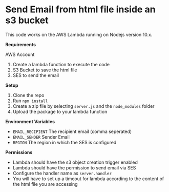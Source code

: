 # Send Email from html file inside an s3 bucket

This code works on the AWS Lambda running on Nodejs version 10.x. 

**Requirements**

AWS Account

1. Create a lambda function to execute the code
2. S3 Bucket to save the html file
3. SES to send the email

**Setup**

1. Clone the repo 
2. Run ```npm install```
3. Create a zip file by selecting ```server.js``` and the ```node_modules``` folder
4. Upload the package to your lambda function

**Environment Variables**

- ```EMAIL_RECIPIENT``` The recipient email (comma seperated)
- ```EMAIL_SENDER``` Sender Email
- ```REGION``` The region in which the SES is configured

**Permissions**

- Lambda should have the s3 object creation trigger enabled
- Lambda should have the permission to send email via SES
- Configure the handler name as ```server.handler```
- You will have to set up a timeout for lambda according to the content of the html file you are accessing

